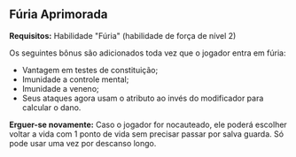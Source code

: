 ## Fúria Aprimorada

**Requisitos:** Habilidade "Fúria" (habilidade de força de nível 2)

Os seguintes bônus são adicionados toda vez que o jogador entra em fúria:

* Vantagem em testes de constituição;
* Imunidade a controle mental;
* Imunidade a veneno;
* Seus ataques agora usam o atributo ao invés do modificador para calcular o dano.

**Erguer-se novamente:** Caso o jogador for nocauteado, ele poderá escolher voltar a vida com 1 ponto de vida sem precisar passar por salva guarda. Só pode usar uma vez por descanso longo.